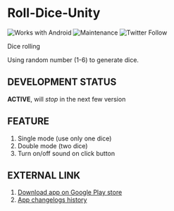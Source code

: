 # Roll-Dice-Unity

![Works with Android](https://img.shields.io/badge/Works_with-Android-green?style=flat-square)
![Maintenance](https://img.shields.io/maintenance/yes/2020?style=flat-square)
![Twitter Follow](https://img.shields.io/twitter/follow/kamal_ke_tu?label=Follow&style=social)

Dice rolling

Using random number (1-6) to generate dice.

## DEVELOPMENT STATUS

**ACTIVE**, will _stop_ in the next few version

## FEATURE

1. Single mode (use only one dice)
2. Double mode (two dice)
3. Turn on/off sound on click button

## EXTERNAL LINK

1. [Download app on Google Play store](https://play.google.com/store/apps/details?id=com.maple.DiceDadu)
2. [App changelogs history](https://telegra.ph/Virtual-Dice-Changelogs-04-21)
